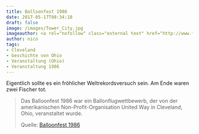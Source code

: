 ```yaml
---
title: Balloonfest 1986
date: 2017-05-17T08:34:18
draft: false
image: /images/Tower_City.jpg
imageauthor: <a rel="nofollow" class="external text" href="http://www.flickr.com/people/9127004@N06">Chris Gent</a>
author: nico
tags:
- Cleveland
- Geschichte von Ohio
- Veranstaltung (Ohio)
- Veranstaltung 1986
---
```


Eigentlich sollte es ein fröhlicher Weltrekordsversuch sein. Am Ende waren zwei Fischer tot.

> Das Balloonfest 1986 war ein Ballonflugwettbewerb, der von der amerikanischen
> Non-Profit-Organisation United Way in Cleveland, Ohio, veranstaltet wurde.
>
> Quelle: [Balloonfest 1986](https://de.wikipedia.org/wiki/Balloonfest_1986)